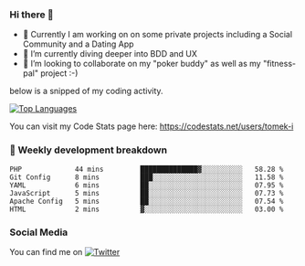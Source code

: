### Hi there 👋


- 🔭 Currently I am working on on some private projects including a Social Community and a Dating App
- 🌱 I’m currently diving deeper into BDD and UX
- 👯 I’m looking to collaborate on my "poker buddy" as well as my "fitness-pal" project :-)

below is a snipped of my coding activity.
<!--
**tomek-i/tomek-i** is a ✨ _special_ ✨ repository because its `README.md` (this file) appears on your GitHub profile.

Here are some ideas to get you started:

- 🔭 I’m currently working on ...
- 🌱 I’m currently learning ...
- 👯 I’m looking to collaborate on ...
- 🤔 I’m looking for help with ...
- 💬 Ask me about ...
- 📫 How to reach me: ...
- 😄 Pronouns: ...
- ⚡ Fun fact: ...
-->
[![Top Languages](https://github-readme-stats.vercel.app/api/top-langs/?username=tomek-i&layout=compact)](https://github.com/tomek-i)

You can visit my Code Stats page here: https://codestats.net/users/tomek-i

### 💬 Weekly development breakdown
<!--START_SECTION:waka-->

```text
PHP             44 mins         ██████████████▓░░░░░░░░░░   58.28 %
Git Config      8 mins          ███░░░░░░░░░░░░░░░░░░░░░░   11.58 %
YAML            6 mins          ██░░░░░░░░░░░░░░░░░░░░░░░   07.95 %
JavaScript      5 mins          ██░░░░░░░░░░░░░░░░░░░░░░░   07.73 %
Apache Config   5 mins          ██░░░░░░░░░░░░░░░░░░░░░░░   07.54 %
HTML            2 mins          ▓░░░░░░░░░░░░░░░░░░░░░░░░   03.00 %
```

<!--END_SECTION:waka-->

<!-- Actual text -->

### Social Media
You can find me on [![Twitter][1.2]][1]

<!-- Icons -->

[1.2]: http://i.imgur.com/wWzX9uB.png 


<!-- Links to your social media accounts -->

[1]: https://twitter.com/tomek_i
